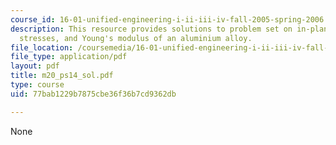 ```yaml
---
course_id: 16-01-unified-engineering-i-ii-iii-iv-fall-2005-spring-2006
description: This resource provides solutions to problem set on in-plane principal
  stresses, and Young's modulus of an aluminium alloy.
file_location: /coursemedia/16-01-unified-engineering-i-ii-iii-iv-fall-2005-spring-2006/77bab1229b7875cbe36f36b7cd9362db_m20_ps14_sol.pdf
file_type: application/pdf
layout: pdf
title: m20_ps14_sol.pdf
type: course
uid: 77bab1229b7875cbe36f36b7cd9362db

---
```

None